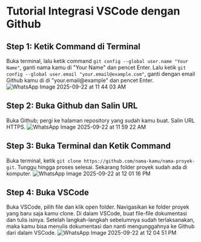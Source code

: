 # Tutorial Integrasi VSCode dengan Github
## Step 1: Ketik Command di Terminal
Buka terminal, lalu ketik command `git config --global user.name "Your Name"`, ganti nama kamu di "Your Name" dan pencet Enter. Lalu ketik `git config --global user.email "your.email@example.com"`,  ganti dengan email Github kamu di di "your.email@example" dan pencet Enter. 
![WhatsApp Image 2025-09-22 at 11 44 03 AM](https://github.com/user-attachments/assets/6e3fc79f-8c15-4c91-b143-44a0362ecd74)

## Step 2: Buka Github dan Salin URL
Buka Github; pergi ke halaman repository yang sudah kamu buat. Salin URL HTTPS. 
![WhatsApp Image 2025-09-22 at 11 59 22 AM](https://github.com/user-attachments/assets/eadaad1b-c3ea-42d5-9d34-fc0c595e724d)

## Step 3: Buka Terminal dan Ketik Command
Buka terminal, ketik `git clone https://github.com/nama-kamu/nama-proyek-git`. Tunggu hingga proses selesai. Sekarang folder proyek sudah ada di komputer.
![WhatsApp Image 2025-09-22 at 12 01 16 PM](https://github.com/user-attachments/assets/936e4443-f56b-4f0d-ac2a-3586e10cd0ca)

## Step 4: Buka VSCode
Buka VSCode, pilih file dan klik open folder. Navigasikan ke folder proyek yang baru saja kamu clone. Di dalam VSCode, buat file-file dokumentasi dan tulis isinya. Setelah langkah-langkah sebelumnya sudah terlaksanakan, maka kamu bisa menulis dokumentasi dan nanti mengunggahnya ke Github dari dalam VSCode.
![WhatsApp Image 2025-09-22 at 12 04 51 PM](https://github.com/user-attachments/assets/1bab3235-7451-4987-ad84-77ab2c08aea5)

